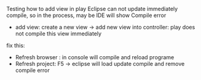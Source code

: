 Testing how to add view in play 
Eclipse can not update immediately compile, so in the process, may be IDE will show Compile error




- add view:
create a new view  -> add new view into controller: play does not compile this view immediately

fix this:

- Refresh browser : in console will compile and reload programe
- Refresh project: F5 -> eclipse will load update compile and remove compile error

